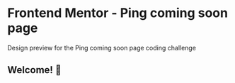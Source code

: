 # Frontend Mentor - Ping coming soon page

Design preview for the Ping coming soon page coding challenge

## Welcome! 👋
